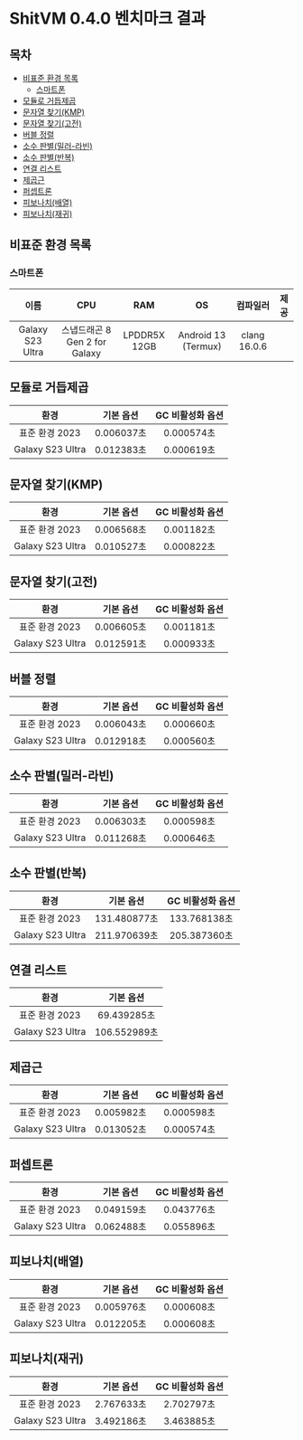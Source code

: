 # ShitVM 0.4.0 벤치마크 결과
## 목차
- [비표준 환경 목록](#비표준-환경-목록)
    - [스마트폰](#스마트폰)
- [모듈로 거듭제곱](#모듈로-거듭제곱)
- [문자열 찾기(KMP)](#문자열-찾기kmp)
- [문자열 찾기(고전)](#문자열-찾기고전)
- [버블 정렬](#버블-정렬)
- [소수 판별(밀러-라빈)](#소수-판별밀러-라빈)
- [소수 판별(반복)](#소수-판별반복)
- [연결 리스트](#연결-리스트)
- [제곱근](#제곱근)
- [퍼셉트론](#퍼셉트론)
- [피보나치(배열)](#피보나치배열)
- [피보나치(재귀)](#피보나치재귀)

## 비표준 환경 목록
### 스마트폰
|이름|CPU|RAM|OS|컴파일러|제공|
|:-:|:-:|:-:|:-:|:-:|:-:|
|Galaxy S23 Ultra|스냅드래곤 8 Gen 2 for Galaxy|LPDDR5X 12GB|Android 13 (Termux)|clang 16.0.6||

## 모듈로 거듭제곱
|환경|기본 옵션|GC 비활성화 옵션|
|:-:|:-:|:-:|
|표준 환경 2023|0.006037초|0.000574초|
|Galaxy S23 Ultra|0.012383초|0.000619초|

## 문자열 찾기(KMP)
|환경|기본 옵션|GC 비활성화 옵션|
|:-:|:-:|:-:|
|표준 환경 2023|0.006568초|0.001182초|
|Galaxy S23 Ultra|0.010527초|0.000822초|

## 문자열 찾기(고전)
|환경|기본 옵션|GC 비활성화 옵션|
|:-:|:-:|:-:|
|표준 환경 2023|0.006605초|0.001181초|
|Galaxy S23 Ultra|0.012591초|0.000933초|

## 버블 정렬
|환경|기본 옵션|GC 비활성화 옵션|
|:-:|:-:|:-:|
|표준 환경 2023|0.006043초|0.000660초|
|Galaxy S23 Ultra|0.012918초|0.000560초|

## 소수 판별(밀러-라빈)
|환경|기본 옵션|GC 비활성화 옵션|
|:-:|:-:|:-:|
|표준 환경 2023|0.006303초|0.000598초|
|Galaxy S23 Ultra|0.011268초|0.000646초|

## 소수 판별(반복)
|환경|기본 옵션|GC 비활성화 옵션|
|:-:|:-:|:-:|
|표준 환경 2023|131.480877초|133.768138초|
|Galaxy S23 Ultra|211.970639초|205.387360초|

## 연결 리스트
|환경|기본 옵션|
|:-:|:-:|
|표준 환경 2023|69.439285초|
|Galaxy S23 Ultra|106.552989초|

## 제곱근
|환경|기본 옵션|GC 비활성화 옵션|
|:-:|:-:|:-:|
|표준 환경 2023|0.005982초|0.000598초|
|Galaxy S23 Ultra|0.013052초|0.000574초|

## 퍼셉트론
|환경|기본 옵션|GC 비활성화 옵션|
|:-:|:-:|:-:|
|표준 환경 2023|0.049159초|0.043776초|
|Galaxy S23 Ultra|0.062488초|0.055896초|

## 피보나치(배열)
|환경|기본 옵션|GC 비활성화 옵션|
|:-:|:-:|:-:|
|표준 환경 2023|0.005976초|0.000608초|
|Galaxy S23 Ultra|0.012205초|0.000608초|

## 피보나치(재귀)
|환경|기본 옵션|GC 비활성화 옵션|
|:-:|:-:|:-:|
|표준 환경 2023|2.767633초|2.702797초|
|Galaxy S23 Ultra|3.492186초|3.463885초|